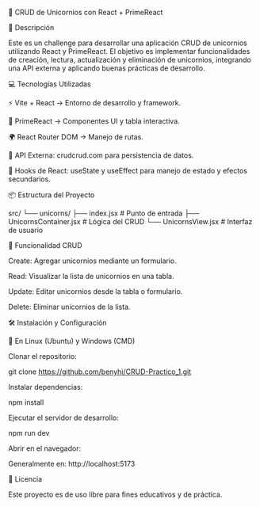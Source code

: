 🦄 CRUD de Unicornios con React + PrimeReact

📝 Descripción

Este es un challenge para desarrollar una aplicación CRUD de unicornios utilizando React y PrimeReact. El objetivo es implementar funcionalidades de creación, lectura, actualización y eliminación de unicornios, integrando una API externa y aplicando buenas prácticas de desarrollo.

💻 Tecnologías Utilizadas

⚡ Vite + React → Entorno de desarrollo y framework.

🎨 PrimeReact → Componentes UI y tabla interactiva.

🌍 React Router DOM → Manejo de rutas.

🔗 API Externa: crudcrud.com para persistencia de datos.

🔄 Hooks de React: useState y useEffect para manejo de estado y efectos secundarios.

📦 Estructura del Proyecto

src/
└── unicorns/
    ├── index.jsx             # Punto de entrada
    ├── UnicornsContainer.jsx # Lógica del CRUD
    └── UnicornsView.jsx      # Interfaz de usuario

🔄 Funcionalidad CRUD

Create: Agregar unicornios mediante un formulario.

Read: Visualizar la lista de unicornios en una tabla.

Update: Editar unicornios desde la tabla o formulario.

Delete: Eliminar unicornios de la lista.

🛠 Instalación y Configuración

🔹 En Linux (Ubuntu) y Windows (CMD)

Clonar el repositorio:

git clone https://github.com/benyhi/CRUD-Practico_1.git

Instalar dependencias:

npm install

Ejecutar el servidor de desarrollo:

npm run dev

Abrir en el navegador:

Generalmente en: http://localhost:5173

📜 Licencia

Este proyecto es de uso libre para fines educativos y de práctica.

